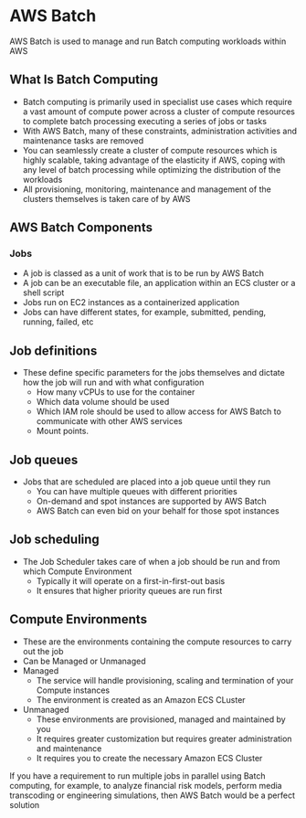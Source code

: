 # AWS Batch

AWS Batch is used to manage and run Batch computing workloads within AWS


## What Is Batch Computing

- Batch computing is primarily used in specialist use cases which require a vast amount of compute power across a cluster of compute resources to complete batch processing executing a series of jobs or tasks
- With AWS Batch, many of these constraints, administration activities and maintenance tasks are removed
- You can seamlessly create a cluster of compute resources which is highly scalable, taking advantage of the elasticity if AWS, coping with any level of batch processing while optimizing the distribution of the workloads
- All provisioning, monitoring, maintenance and management of the clusters themselves is taken care of by AWS


## AWS Batch Components

### Jobs

- A job is classed as a unit of work that is to be run by AWS Batch
- A job can be an executable file, an application within an ECS cluster or a shell script
- Jobs run on EC2 instances as a containerized application
- Jobs can have different states, for example, submitted, pending, running, failed, etc


## Job definitions

- These define specific parameters for the jobs themselves and dictate how the job will run and with what configuration
  - How many vCPUs to use for the container
  - Which data volume should be used
  - Which IAM role should be used to allow access for AWS Batch to communicate with other AWS services
  - Mount points.


## Job queues

- Jobs that are scheduled are placed into a job queue until they run
  - You can have multiple queues with different priorities
  -  On-demand and spot instances are supported by AWS Batch
  -  AWS Batch can even bid on your behalf for those spot instances

## Job scheduling

- The Job Scheduler takes care of when a job should be run and from which Compute Environment
  - Typically it will operate on a first-in-first-out basis
  - It ensures that higher priority queues are run first


## Compute Environments

- These are the environments containing the compute resources to carry out the job
- Can be Managed or Unmanaged
- Managed
  - The service will handle provisioning, scaling and termination of your Compute instances
  - The environment is created as an Amazon ECS CLuster
- Unmanaged
  - These environments are provisioned, managed and maintained by you
  - It requires greater customization but requires greater administration and maintenance
  - It requires you to create the necessary Amazon ECS Cluster

If you have a requirement to run multiple jobs in parallel using Batch computing, for example, to analyze financial risk models, perform media transcoding or engineering simulations, then AWS Batch would be a perfect solution